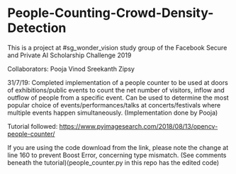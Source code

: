 # People-Counting-Crowd-Density-Detection
This is a project at #sg_wonder_vision study group of the Facebook Secure and Private AI Scholarship Challenge 2019

Collaborators:
Pooja Vinod
Sreekanth Zipsy

31/7/19: Completed implementation of a people counter to be used at doors of exhibitions/public events to count the net number of  visitors, inflow and outflow of people from a specific event. Can be used to determine the most popular choice of events/performances/talks at concerts/festivals where multiple events happen simultaneously. (Implementation done by Pooja)

Tutorial followed: https://www.pyimagesearch.com/2018/08/13/opencv-people-counter/

If you are using the code download from the link, please note the change at line 160 to prevent Boost Error, concerning type mismatch. (See comments beneath the tutorial)(people_counter.py in this repo has the edited code)
